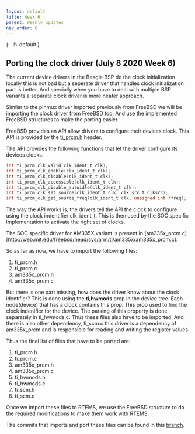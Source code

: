 ```yaml
---
layout: default
title: Week 6
parent: Weekly updates
nav_order: 6
---
```


{: .lh-default }
## Porting the clock driver (July 8 2020 Week 6)

The current device drivers in the Beagle BSP do the clock initialization locally
this is not bad but a seperate driver that handles clock initialization part
is better. And specially when you have to deal with multiple BSP variants a
separate clock driver is more neater approach.

Similar to the pinmux driver imported previously from FreeBSD we will be
importing the clock driver from FreeBSD too. And use the implemented FreeBSD
structures to make the porting easier.

FreeBSD provides an API allow drivers to configure their devices clock. This
API is provided by the [ti_prcm.h](http://web.mit.edu/freebsd/head/sys/arm/ti/ti_prcm.h) header.

The API provides the following functions that let the driver configure its
devices clocks.

```c
int ti_prcm_clk_valid(clk_ident_t clk);
int ti_prcm_clk_enable(clk_ident_t clk);
int ti_prcm_clk_disable(clk_ident_t clk);
int ti_prcm_clk_accessible(clk_ident_t clk);
int ti_prcm_clk_disable_autoidle(clk_ident_t clk);
int ti_prcm_clk_set_source(clk_ident_t clk, clk_src_t clksrc);
int ti_prcm_clk_get_source_freq(clk_ident_t clk, unsigned int *freq);
```

The way the API works is, the drivers tell the API the clock to configure using
the clock indentifier clk_ident_t. This is then used by the SOC specific
implementation to activate the right set of clocks.

The SOC specific driver for AM335X variant is present in
(am335x_prcm.c)[http://web.mit.edu/freebsd/head/sys/arm/ti/am335x/am335x_prcm.c].

So as far as now, we have to import the following files:
1. ti_prcm.h
2. ti_prcm.c
3. am335x_prcm.h
4. am335x_prcm.c

But there is one part missing, how does the driver know about the clock
identifier? This is done using the **ti,hwmods** prop in the device tree. Each
node(device) that has a clock contains this prop. This prop used to find the
clock indenifier for the device. The parsing of this property is done
separately in ti_hwmods.c. Thus these files also have to be imported. And there
is also other dependency, ti_scm.c this driver is a dependency of am335x_prcm
and is responsible for reading and writing the register values.

Thus the final list of files that have to be ported are:
1. ti_prcm.h
2. ti_prcm.c
3. am335x_prcm.h
4. am335x_prcm.c
5. ti_hwmods.h
6. ti_hwmods.c
7. ti_scm.h
8. ti_scm.c

Once we import these files to RTEMS, we use the FreeBSD structure to do the
required modifications to make them work with RTEMS.

The commits that imports and port these files can be found in this
[branch](https://github.com/gs-niteesh/rtems/commits/beagle-rtems6-clock-driver-19-aug).
